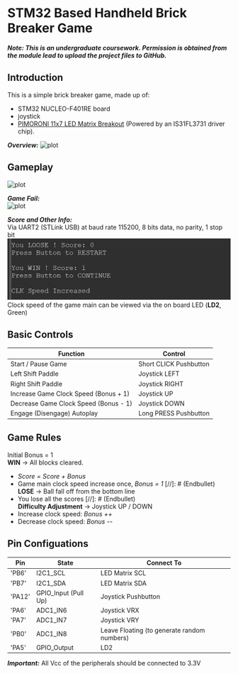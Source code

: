 # STM32 Based Handheld Brick Breaker Game
***Note: This is an undergraduate coursework. Permission is obtained from the module lead to upload the project files to GitHub.***

## Introduction
This is a simple brick breaker game, made up of:
- STM32 NUCLEO-F401RE board
- joystick
- [PIMORONI 11x7 LED Matrix Breakout](https://shop.pimoroni.com/products/11x7-led-matrix-breakout?variant=21791690752083) (Powered by an IS31FL3731 driver chip).

***Overview:***
![plot](./Images/Overall.jpg)

## Gameplay
![plot](./Images/gameplay.gif)

***Game Fail:***\
![plot](./Images/fail.gif)

***Score and Other Info:***\
Via UART2 (STLink USB) at baud rate 115200, 8 bits data, no parity, 1 stop bit\
![plot](./Images/SystemInfo.png)\
Clock speed of the game main can be viewed via the on board LED (**LD2**, Green)

## Basic Controls
| Function | Control |
| --- | --- |
| Start / Pause Game | Short CLICK Pushbutton |
| Left Shift Paddle | Joystick LEFT |
| Right Shift Paddle | Joystick RIGHT |
| Increase Game Clock Speed (Bonus + 1) | Joystick UP |
| Decrease Game Clock Speed (Bonus - 1) | Joystick DOWN |
| Engage (Disengage) Autoplay | Long PRESS Pushbutton |

## Game Rules
Initial Bonus = 1
\
**WIN** -> All blocks cleared.
- *Score = Score + Bonus*
- Game main clock speed increase once, *Bonus = 1*
[//]: # (Endbullet)
\
**LOSE** -> Ball fall off from the bottom line
- You lose all the scores
[//]: # (Endbullet)
\
**Difficulty Adjustment** -> Joystick UP / DOWN
- Increase clock speed: *Bonus ++*
- Decrease clock speed: *Bonus --*

## Pin Configuations
| Pin | State | Connect To |
| --- | --- | --- |
| 'PB6' | I2C1_SCL | LED Matrix SCL |
| 'PB7' | I2C1_SDA | LED Matrix SDA |
| 'PA12' | GPIO_Input (Pull Up) | Joystick Pushbutton |
| 'PA6' | ADC1_IN6 | Joystick VRX |
| 'PA7' | ADC1_IN7 | Joystick VRY |
| 'PB0' | ADC1_IN8 | Leave Floating (to generate random numbers) |
| 'PA5' | GPIO_Output | LD2 |

***Important:*** All Vcc of the peripherals should be connected to 3.3V